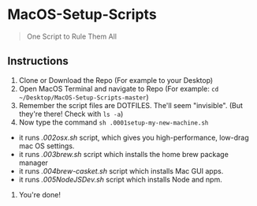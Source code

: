 # MacOS-Setup-Scripts

> One Script to Rule Them All

## Instructions 

1. Clone or Download the Repo (For example to your Desktop)
1. Open MacOS Terminal and navigate to Repo
  (For example: ``cd ~/Desktop/MacOS-Setup-Scripts-master``)
1. Remember the script files are DOTFILES. The'll seem "invisible". (But they're there! Check with ``ls -a``) 
1. Now type the command ``sh .0001setup-my-new-machine.sh``
  - it runs *.002osx.sh* script, which gives you high-performance, low-drag mac OS settings.
  - it runs *.003brew.sh* script which installs the home brew package manager
  - it runs *.004brew-casket.sh* script which installs Mac GUI apps.
  - it runs *.005NodeJSDev.sh* script which installs Node and npm.
1. You're done!
